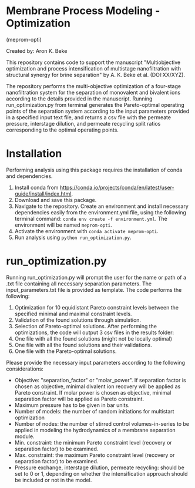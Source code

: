 # Membrane Process Modeling - Optimization
(meprom-opti)

Created by: Aron K. Beke

This repository contains code to support the manuscript "Multiobjective optimization and process intensification of multistage nanofiltration with structural synergy for brine separation" by A. K. Beke et al. (DOI:XX/XYZ).

The repository performs the multi-objective optimization of a four-stage nanofiltration system for the separation of monovalent and bivalent ions according to the details provided in the manuscript. Running run_optimization.py from terminal generates the Pareto-optimal operating points of the separation system according to the input parameters provided in a specified input text file, and returns a csv file with the permeate pressure, interstage dilution, and permeate recycling split ratios corresponding to the optimal operating points.

# Installation
Performing analysis using this package requires the installation of conda and dependencies.
1. Install conda from https://conda.io/projects/conda/en/latest/user-guide/install/index.html.
2. Download and save this package.
3. Navigate to the repository. Create an environment and install necessary dependencies easily from the environment.yml file, using the following terminal command: `conda env create -f environment.yml`. The environment will be named `meprom-opti`.
4. Activate the environment with `conda activate meprom-opti`.
5. Run analysis using `python run_optimization.py`.

# run_optimization.py
Running run_optimization.py will prompt the user for the name or path of a .txt file containing all necessary separation parameters. The input_parameters.txt file is provided as template. The code performs the following:
1. Optimization for 10 equidistant Pareto constraint levels between the specified minimal and maximal constraint levels.
2. Validation of the found solutions through simulation.
3. Selection of Pareto-optimal solutions.
After performing the optimizations, the code will output 3 csv files in the results folder:
1. One file with all the found solutions (might not be locally optimal)
2. One file with all the found solutions and their validations.
3. One file with the Pareto-optimal solutions.

Please provide the necessary input parameters according to the following considerations:
- Objective: "separation_factor" or "molar_power". If separation factor is chosen as objective, minimal divalent ion recovery will be applied as Pareto constraint. If molar power is chosen as objective, minimal separation factor will be applied as Pareto constraint.
- Maximum pressure has to be given in bar units.
- Number of models: the number of random initiations for multistart optimization 
- Number of nodes: the number of stirred control volumes-in-series to be applied in modeling the hydrodynamics of a membrane separation module.
- Min. constraint: the minimum Pareto constraint level (recovery or separation factor) to be examined.
- Max. constraint: the maximum Pareto constraint level (recovery or separation factor) to be examined.
- Pressure exchange, interstage dilution, permeate recycling: should be set to 0 or 1, depending on whether the intensification approach should be included or not in the model.